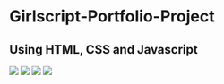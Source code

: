 # Girlscript-Portfolio-Project
## Using HTML, CSS and Javascript

<img src="https://user-images.githubusercontent.com/52229134/86281249-e23ba800-bbfa-11ea-852d-69f364b4215c.PNG" />
<img src="https://user-images.githubusercontent.com/52229134/86282136-44e17380-bbfc-11ea-8eca-ec85391443f1.PNG" />
<img src="https://user-images.githubusercontent.com/52229134/86281238-df40b780-bbfa-11ea-92ce-2cc4b3af9d5f.PNG" />
<img src="https://user-images.githubusercontent.com/52229134/86281251-e2d43e80-bbfa-11ea-9ea5-d16f83873e63.PNG" />
